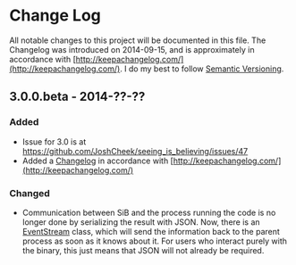 # Change Log
All notable changes to this project will be documented in this file.
The Changelog was introduced on 2014-09-15, and is approximately in
accordance with [http://keepachangelog.com/](http://keepachangelog.com/).
I do my best to follow [Semantic Versioning](http://semver.org/).

## 3.0.0.beta - 2014-??-??
### Added
- Issue for 3.0 is at https://github.com/JoshCheek/seeing_is_believing/issues/47
- Added a [Changelog](Changelog.md) in accordance with [http://keepachangelog.com/](http://keepachangelog.com/)

### Changed
- Communication between SiB and the process running the code is no longer done by
  serializing the result with JSON. Now, there is an
  [EventStream](https://github.com/JoshCheek/seeing_is_believing/blob/4b9134ca45e001ebe5f139384bd1beee98b5e371/lib/seeing_is_believing/event_stream.rb)
  class, which will send the information back to the parent process as soon as it
  knows about it. For users who interact purely with the binary, this just means that
  JSON will not already be required.

